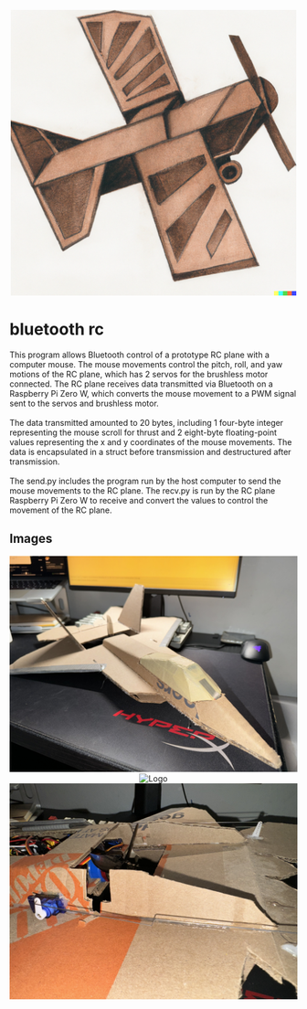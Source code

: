 <!-- PROJECT LOGO -->
<br />
<div align="center">
  <a href="https://github.com/yameguchi/bluetooth-rc">
    <img src="imgs/blrc0.png" alt="Logo" width="500" height="auto">
  </a>
</div>

<!-- ABOUT THE PROJECT -->
# bluetooth rc
This program allows Bluetooth control of a prototype RC plane with a computer mouse. The mouse movements control the pitch, roll, and yaw motions of the RC plane, which has 2 servos for the brushless motor connected. The RC plane receives data transmitted via Bluetooth on a Raspberry Pi Zero W, which converts the mouse movement to a PWM signal sent to the servos and brushless motor. 
<br/><br/>
The data transmitted amounted to 20 bytes, including 1 four-byte integer representing the mouse scroll for thrust and 2 eight-byte floating-point values representing the x and y coordinates of the mouse movements. The data is encapsulated in a struct before transmission and destructured after transmission.
<br/><br/>
The send.py includes the program run by the host computer to send the mouse movements to the RC plane. The recv.py is run by the RC plane Raspberry Pi Zero W to receive and convert the values to control the movement of the RC plane.

## Images
<div align="center">
  <img src="imgs/blrc1.jpg" alt="Logo" width="600" height="auto">
</div>
<div align="center">
  <img src="imgs/blrc2.png" alt="Logo" width="600" height="auto">
</div>     
<div align="center">
  <img src="imgs/blrc3.jpg" alt="Logo" width="600" height="auto">
</div>     

